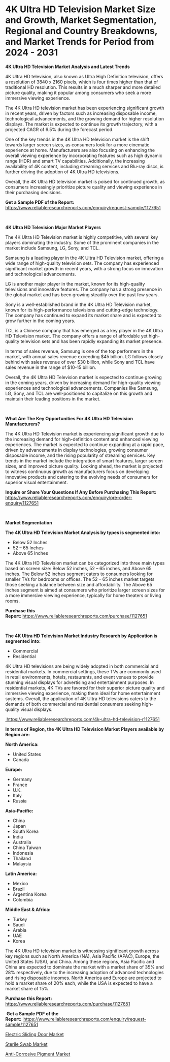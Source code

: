 <p><h1>4K Ultra HD Television Market Size and Growth, Market Segmentation, Regional and Country Breakdowns, and Market Trends for Period from 2024 -  2031</h1></p><p><strong>4K Ultra HD Television Market Analysis and Latest Trends</strong></p>
<p><p>4K Ultra HD television, also known as Ultra High Definition television, offers a resolution of 3840 x 2160 pixels, which is four times higher than that of traditional HD resolution. This results in a much sharper and more detailed picture quality, making it popular among consumers who seek a more immersive viewing experience.</p><p>The 4K Ultra HD television market has been experiencing significant growth in recent years, driven by factors such as increasing disposable income, technological advancements, and the growing demand for higher resolution displays. The market is expected to continue its growth trajectory, with a projected CAGR of 6.5% during the forecast period.</p><p>One of the key trends in the 4K Ultra HD television market is the shift towards larger screen sizes, as consumers look for a more cinematic experience at home. Manufacturers are also focusing on enhancing the overall viewing experience by incorporating features such as high dynamic range (HDR) and smart TV capabilities. Additionally, the increasing availability of 4K content, including streaming services and Blu-ray discs, is further driving the adoption of 4K Ultra HD televisions.</p><p>Overall, the 4K Ultra HD television market is poised for continued growth, as consumers increasingly prioritize picture quality and viewing experience in their purchasing decisions.</p></p>
<p><strong>Get a Sample PDF of the Report:&nbsp;</strong> <a href="https://www.reliableresearchreports.com/enquiry/request-sample/1127651">https://www.reliableresearchreports.com/enquiry/request-sample/1127651</a></p>
<p>&nbsp;</p>
<p><strong>4K Ultra HD Television Major Market Players</strong></p>
<p><p>The 4K Ultra HD Television market is highly competitive, with several key players dominating the industry. Some of the prominent companies in the market include Samsung, LG, Sony, and TCL.</p><p>Samsung is a leading player in the 4K Ultra HD Television market, offering a wide range of high-quality television sets. The company has experienced significant market growth in recent years, with a strong focus on innovation and technological advancements.</p><p>LG is another major player in the market, known for its high-quality televisions and innovative features. The company has a strong presence in the global market and has been growing steadily over the past few years.</p><p>Sony is a well-established brand in the 4K Ultra HD Television market, known for its high-performance televisions and cutting-edge technology. The company has continued to expand its market share and is expected to grow further in the coming years.</p><p>TCL is a Chinese company that has emerged as a key player in the 4K Ultra HD Television market. The company offers a range of affordable yet high-quality television sets and has been rapidly expanding its market presence.</p><p>In terms of sales revenue, Samsung is one of the top performers in the market, with annual sales revenue exceeding $45 billion. LG follows closely behind with sales revenue of over $30 billion, while Sony and TCL have sales revenue in the range of $10-15 billion.</p><p>Overall, the 4K Ultra HD Television market is expected to continue growing in the coming years, driven by increasing demand for high-quality viewing experiences and technological advancements. Companies like Samsung, LG, Sony, and TCL are well-positioned to capitalize on this growth and maintain their leading positions in the market.</p></p>
<p>&nbsp;</p>
<p><strong>What Are The Key Opportunities For 4K Ultra HD Television Manufacturers?</strong></p>
<p><p>The 4K Ultra HD Television market is experiencing significant growth due to the increasing demand for high-definition content and enhanced viewing experiences. The market is expected to continue expanding at a rapid pace, driven by advancements in display technologies, growing consumer disposable income, and the rising popularity of streaming services. Key trends in the market include the integration of smart features, larger screen sizes, and improved picture quality. Looking ahead, the market is projected to witness continuous growth as manufacturers focus on developing innovative products and catering to the evolving needs of consumers for superior visual entertainment.</p></p>
<p><strong>Inquire or Share Your Questions If Any Before Purchasing This Report:</strong> <a href="https://www.reliableresearchreports.com/enquiry/pre-order-enquiry/1127651">https://www.reliableresearchreports.com/enquiry/pre-order-enquiry/1127651</a></p>
<p>&nbsp;</p>
<p><strong>Market Segmentation</strong></p>
<p><strong>The 4K Ultra HD Television Market Analysis by types is segmented into:</strong></p>
<p><ul><li>Below 52 Inches</li><li>52 – 65 Inches</li><li>Above 65 Inches</li></ul></p>
<p><p>The 4K Ultra HD Television market can be categorized into three main types based on screen size: Below 52 inches, 52 – 65 inches, and Above 65 inches. The Below 52 inches segment caters to consumers looking for smaller TVs for bedrooms or offices. The 52 – 65 inches market targets those seeking a balance between size and affordability. The Above 65 inches segment is aimed at consumers who prioritize larger screen sizes for a more immersive viewing experience, typically for home theaters or living rooms.</p></p>
<p><strong>Purchase this Report:&nbsp;</strong><a href="https://www.reliableresearchreports.com/purchase/1127651">https://www.reliableresearchreports.com/purchase/1127651</a></p>
<p>&nbsp;</p>
<p><strong>The 4K Ultra HD Television Market Industry Research by Application is segmented into:</strong></p>
<p><ul><li>Commercial</li><li>Residential</li></ul></p>
<p><p>4K Ultra HD televisions are being widely adopted in both commercial and residential markets. In commercial settings, these TVs are commonly used in retail environments, hotels, restaurants, and event venues to provide stunning visual displays for advertising and entertainment purposes. In residential markets, 4K TVs are favored for their superior picture quality and immersive viewing experience, making them ideal for home entertainment systems. Overall, the application of 4K Ultra HD televisions caters to the demands of both commercial and residential consumers seeking high-quality visual displays.</p></p>
<p><a href="https://www.reliableresearchreports.com/4k-ultra-hd-television-r1127651">&nbsp;https://www.reliableresearchreports.com/4k-ultra-hd-television-r1127651</a></p>
<p><strong>In terms of Region, the 4K Ultra HD Television Market Players available by Region are:</strong></p>
<p>
    <p> <strong> North America: </strong>
        <ul>
            <li>United States</li>
            <li>Canada</li>
        </ul>
        </p> 
    <p> <strong> Europe: </strong>
        <ul>
            <li>Germany</li>
            <li>France</li>
            <li>U.K.</li>
            <li>Italy</li>
            <li>Russia</li>
        </ul>
        </p> 
    <p> <strong> Asia-Pacific: </strong>
        <ul>
            <li>China</li>
            <li>Japan</li>
            <li>South Korea</li>
            <li>India</li>
            <li>Australia</li>
            <li>China Taiwan</li>
            <li>Indonesia</li>
            <li>Thailand</li>
            <li>Malaysia</li>
        </ul>
        </p> 
    <p> <strong> Latin America: </strong>
        <ul>
            <li>Mexico</li>
            <li>Brazil</li>
            <li>Argentina Korea</li>
            <li>Colombia</li>
        </ul>
        </p> 
    <p> <strong> Middle East & Africa: </strong>
        <ul>
            <li>Turkey</li>
            <li>Saudi</li>
            <li>Arabia</li>
            <li>UAE</li>
            <li>Korea</li>
        </ul>
    </p>
    </p>
<p><p>The 4K Ultra HD television market is witnessing significant growth across key regions such as North America (NA), Asia Pacific (APAC), Europe, the United States (USA), and China. Among these regions, Asia Pacific and China are expected to dominate the market with a market share of 35% and 28% respectively, due to the increasing adoption of advanced technologies and rising disposable incomes. North America and Europe are projected to hold a market share of 20% each, while the USA is expected to have a market share of 15%.</p></p>
<p><strong>Purchase this Report: </strong><a href="https://www.reliableresearchreports.com/purchase/1127651">https://www.reliableresearchreports.com/purchase/1127651</a></p>
<p>&nbsp;<strong>Get a Sample PDF of the Report:&nbsp;&nbsp;</strong><a href="https://www.reliableresearchreports.com/enquiry/request-sample/1127651">https://www.reliableresearchreports.com/enquiry/request-sample/1127651</a></p>
<p><strong></strong></p>
<p><p><a href="https://www.linkedin.com/pulse/electric-sliding-door-market-overview-global-trends-future-4l5vc">Electric Sliding Door Market</a></p><p><a href="https://www.linkedin.com/pulse/navigating-global-sterile-swab-market-landscape-trends-bh7jc">Sterile Swab Market</a></p><p><a href="https://www.linkedin.com/pulse/anti-corrosive-pigment-market-global-regional-analysis-yftjc">Anti-Corrosive Pigment Market</a></p></p>